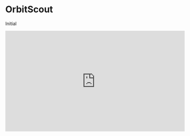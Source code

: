 # OrbitScout
Initial

<iframe width="560" height="315" src="https://www.youtube.com/embed/gyScgLJpWrA" frameborder="0" allow="autoplay; encrypted-media" allowfullscreen></iframe>
